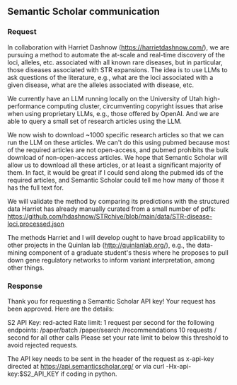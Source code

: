 ## Semantic Scholar communication 

### Request 

In collaboration with Harriet Dashnow (https://harrietdashnow.com/), we are pursuing a method to automate the at-scale and real-time discovery of the loci, alleles, etc. associated with all known rare diseases, but in particular, those diseases associated with STR expansions. The idea is to use LLMs to ask questions of the literature, e.g., what are the loci associated with a given disease, what are the alleles associated with disease, etc. 

We currently have an LLM running locally on the University of Utah high-performance computing cluster, circumventing copyright issues that arise when using proprietary LLMs, e.g., those offered by OpenAI. And we are able to query a small set of research articles using the LLM. 

We now wish to download ~1000 specific research articles so that we can run the LLM on these articles. We can't do this using pubmed because most of the required articles are not open-access, and pubmed prohibits the bulk download of non-open-access articles. We hope that Semantic Scholar will allow us to download all these articles, or at least a significant majority of them. In fact, it would be great if I could send along the pubmed ids of the required articles, and Semantic Scholar could tell me how many of those it has the full text for. 

We will validate the method by comparing its predictions with the structured data Harriet has already manually curated from a small number of pdfs: 
https://github.com/hdashnow/STRchive/blob/main/data/STR-disease-loci.processed.json  

The methods Harriet and I will develop ought to have broad applicability to other projects in the Quinlan lab (http://quinlanlab.org/), e.g., the data-mining component of a graduate student's thesis where he proposes to pull down gene regulatory networks to inform variant interpretation, among other things. 

### Response

Thank you for requesting a Semantic Scholar API key! Your request has been approved. Here are the details:

S2 API Key: red-acted
Rate limit:
1 request per second for the following endpoints:
/paper/batch
/paper/search
/recommendations
10 requests / second for all other calls
Please set your rate limit to below this threshold to avoid rejected requests.

The API key needs to be sent in the header of the request as x-api-key directed at https://api.semanticscholar.org/ or via curl -Hx-api-key:$S2_API_KEY if coding in python.

 
